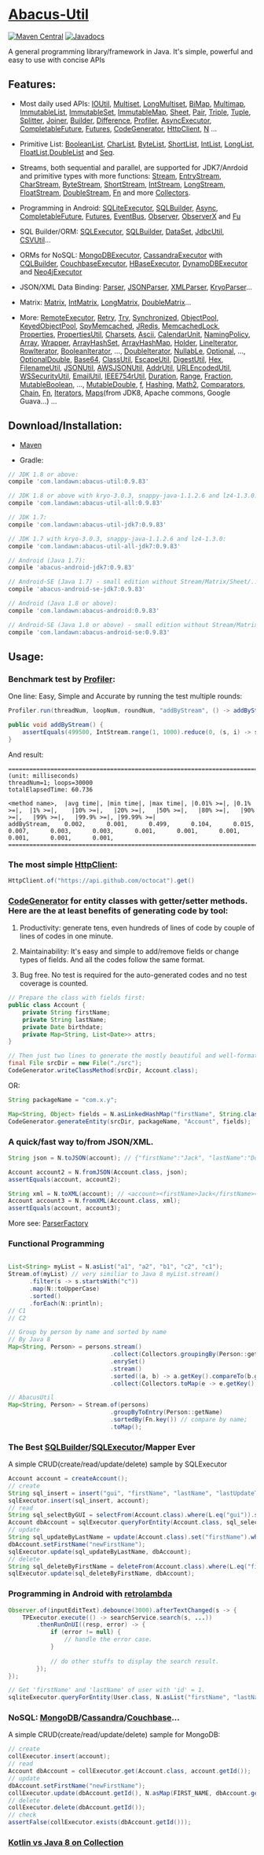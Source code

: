 # [Abacus-Util](http://www.landawn.com)

[![Maven Central](https://img.shields.io/maven-central/v/com.landawn/abacus-util.svg)](https://maven-badges.herokuapp.com/maven-central/com.landawn/abacus-util/)
[![Javadocs](https://www.javadoc.io/badge/com.landawn/abacus-util.svg)](https://www.javadoc.io/doc/com.landawn/abacus-util)

A general programming library/framework in Java. It's simple, powerful and easy to use with concise APIs

## Features:

* Most daily used APIs: [IOUtil][], [Multiset][], [LongMultiset][], [BiMap][], [Multimap][], [ImmutableList][], [ImmutableSet][], [ImmutableMap][], [Sheet][], [Pair][], [Triple][], [Tuple][], [Splitter][], [Joiner][], [Builder][], [Difference][], [Profiler][], [AsyncExecutor][], [CompletableFuture][], [Futures][], [CodeGenerator][], [HttpClient][], [N][] ...

* Primitive List: [BooleanList][], [CharList][], [ByteList][], [ShortList][], [IntList][], [LongList][], [FloatList][],[DoubleList][] and [Seq][].

* Streams, both sequential and parallel, are supported for JDK7/Anrdoid and primitive types with more functions: [Stream][], [EntryStream][], [CharStream][], [ByteStream][], [ShortStream][], [IntStream][], [LongStream][], [FloatStream][], [DoubleStream][], [Fn][] and more [Collectors][].

* Programming in Android: [SQLiteExecutor][], [SQLBuilder][], [Async][], [CompletableFuture][CompletableFuture_Android], [Futures][Futures_Android], [EventBus][], [Observer][], [ObserverX][] and [Fu][]

* SQL Builder/ORM: [SQLExecutor][], [SQLBuilder][], [DataSet][], [JdbcUtil][], [CSVUtil][]...

* ORMs for NoSQL: [MongoDBExecutor][], [CassandraExecutor][] with [CQLBuilder][], [CouchbaseExecutor][], [HBaseExecutor][], [DynamoDBExecutor][] and [Neo4jExecutor][]

* JSON/XML Data Binding: [Parser][], [JSONParser][], [XMLParser][], [KryoParser][]...

* Matrix: [Matrix][], [IntMatrix][], [LongMatrix][], [DoubleMatrix][]...

* More: [RemoteExecutor](https://static.javadoc.io/com.landawn/abacus-util/0.9.83/com/landawn/abacus/util/RemoteExecutor.html),
[Retry](https://static.javadoc.io/com.landawn/abacus-util/0.9.83/com/landawn/abacus/util/Retry.html),
[Try](https://static.javadoc.io/com.landawn/abacus-util/0.9.83/com/landawn/abacus/util/Try.html),
[Synchronized](https://static.javadoc.io/com.landawn/abacus-util/0.9.83/com/landawn/abacus/util/Synchronized.html),
[ObjectPool](https://static.javadoc.io/com.landawn/abacus-util/0.9.83/com/landawn/abacus/pool/ObjectPool.html),
[KeyedObjectPool](https://static.javadoc.io/com.landawn/abacus-util/0.9.83/com/landawn/abacus/pool/KeyedObjectPool.html),
[SpyMemcached](https://static.javadoc.io/com.landawn/abacus-util/0.9.83/com/landawn/abacus/cache/SpyMemcached.html),
[JRedis](https://static.javadoc.io/com.landawn/abacus-util/0.9.83/com/landawn/abacus/cache/JRedis.html),
[MemcachedLock](https://static.javadoc.io/com.landawn/abacus-util/0.9.83/com/landawn/abacus/util/MemcachedLock.html),
[Properties](https://static.javadoc.io/com.landawn/abacus-util/0.9.83/com/landawn/abacus/util/Properties.html),
[PropertiesUtil](https://static.javadoc.io/com.landawn/abacus-util/0.9.83/com/landawn/abacus/util/PropertiesUtil.html),
[Charsets](https://static.javadoc.io/com.landawn/abacus-util/0.9.83/com/landawn/abacus/util/Charsets.html),
[Ascii](https://static.javadoc.io/com.landawn/abacus-util/0.9.83/com/landawn/abacus/util/Ascii.html),
[CalendarUnit](https://static.javadoc.io/com.landawn/abacus-util/0.9.83/com/landawn/abacus/util/CalendarUnit.html),
[NamingPolicy](https://static.javadoc.io/com.landawn/abacus-util/0.9.83/com/landawn/abacus/util/NamingPolicy.html),
[Array](https://static.javadoc.io/com.landawn/abacus-util/0.9.83/com/landawn/abacus/util/Array.html),
[Wrapper](https://static.javadoc.io/com.landawn/abacus-util/0.9.83/com/landawn/abacus/util/Wrapper.html),
[ArrayHashSet](https://static.javadoc.io/com.landawn/abacus-util/0.9.83/com/landawn/abacus/util/ArrayHashSet.html),
[ArrayHashMap](https://static.javadoc.io/com.landawn/abacus-util/0.9.83/com/landawn/abacus/util/ArrayHashMap.html),
[Holder](https://static.javadoc.io/com.landawn/abacus-util/0.9.83/com/landawn/abacus/util/Holder.html),
[LineIterator](https://static.javadoc.io/com.landawn/abacus-util/0.9.83/com/landawn/abacus/util/LineIterator.html),
[RowIterator](https://static.javadoc.io/com.landawn/abacus-util/0.9.83/com/landawn/abacus/util/RowIterator.html),
[BooleanIterator](https://static.javadoc.io/com.landawn/abacus-util/0.9.83/com/landawn/abacus/util/BooleanIterator.html),
...,
[DoubleIterator](https://static.javadoc.io/com.landawn/abacus-util/0.9.83/com/landawn/abacus/util/DoubleIterator.html),
[NullabLe](https://static.javadoc.io/com.landawn/abacus-util/0.9.83/com/landawn/abacus/util/NullabLe.html),
[Optional](https://static.javadoc.io/com.landawn/abacus-util/0.9.83/com/landawn/abacus/util/Optional.html),
...,
[OptionalDouble](https://static.javadoc.io/com.landawn/abacus-util/0.9.83/com/landawn/abacus/util/OptionalDouble.html),
[Base64](https://static.javadoc.io/com.landawn/abacus-util/0.9.83/com/landawn/abacus/util/Base64.html),
[ClassUtil](https://static.javadoc.io/com.landawn/abacus-util/0.9.83/com/landawn/abacus/util/ClassUtil.html),
[EscapeUtil](https://static.javadoc.io/com.landawn/abacus-util/0.9.83/com/landawn/abacus/util/EscapeUtil.html),
[DigestUtil](https://static.javadoc.io/com.landawn/abacus-util/0.9.83/com/landawn/abacus/util/DigestUtil.html),
[Hex](https://static.javadoc.io/com.landawn/abacus-util/0.9.83/com/landawn/abacus/util/Hex.html),
[FilenameUtil](https://static.javadoc.io/com.landawn/abacus-util/0.9.83/com/landawn/abacus/util/FilenameUtil.html),
[JSONUtil](https://static.javadoc.io/com.landawn/abacus-util/0.9.83/com/landawn/abacus/util/JSONUtil.html),
[AWSJSONUtil](https://static.javadoc.io/com.landawn/abacus-util/0.9.83/com/landawn/abacus/util/AWSJSONUtil.html),
[AddrUtil](https://static.javadoc.io/com.landawn/abacus-util/0.9.83/com/landawn/abacus/util/AddrUtil.html),
[URLEncodedUtil](https://static.javadoc.io/com.landawn/abacus-util/0.9.83/com/landawn/abacus/util/URLEncodedUtil.html),
[WSSecurityUtil](https://static.javadoc.io/com.landawn/abacus-util/0.9.83/com/landawn/abacus/util/WSSecurityUtil.html),
[EmailUtil](https://static.javadoc.io/com.landawn/abacus-util/0.9.83/com/landawn/abacus/util/EmailUtil.html),
[IEEE754rUtil](https://static.javadoc.io/com.landawn/abacus-util/0.9.83/com/landawn/abacus/util/IEEE754rUtil.html),
[Duration](https://static.javadoc.io/com.landawn/abacus-util/0.9.83/com/landawn/abacus/util/Duration.html),
[Range](https://static.javadoc.io/com.landawn/abacus-util/0.9.83/com/landawn/abacus/util/Range.html),
[Fraction](https://static.javadoc.io/com.landawn/abacus-util/0.9.83/com/landawn/abacus/util/Fraction.html),
[MutableBoolean](https://static.javadoc.io/com.landawn/abacus-util/0.9.83/com/landawn/abacus/util/MutableBoolean.html),
...,
[MutableDouble](https://static.javadoc.io/com.landawn/abacus-util/0.9.83/com/landawn/abacus/util/MutableDouble.html),
[f](https://static.javadoc.io/com.landawn/abacus-util/0.9.83/com/landawn/abacus/util/f.html),
[Hashing](https://static.javadoc.io/com.landawn/abacus-util/0.9.83/com/landawn/abacus/hash/Hashing.html),
[Math2](https://static.javadoc.io/com.landawn/abacus-util/0.9.83/com/landawn/abacus/util/Math2.html),
[Comparators](https://static.javadoc.io/com.landawn/abacus-util/0.9.83/com/landawn/abacus/util/Comparators.html),
[Chain](https://static.javadoc.io/com.landawn/abacus-util/0.9.83/com/landawn/abacus/util/Chain.html),
[Fn](https://static.javadoc.io/com.landawn/abacus-util/0.9.83/com/landawn/abacus/util/Fn.html),
[Iterators](https://static.javadoc.io/com.landawn/abacus-util/0.9.83/com/landawn/abacus/util/Iterators.html),
[Maps](https://static.javadoc.io/com.landawn/abacus-util/0.9.83/com/landawn/abacus/util/Maps.html)(from JDK8, Apache commons, Google Guava...) ...


## Download/Installation:

* [Maven](http://search.maven.org/#search%7Cga%7C1%7Cg%3A%22com.landawn%22)

* Gradle:
```gradle
// JDK 1.8 or above:
compile 'com.landawn:abacus-util:0.9.83'

// JDK 1.8 or above with kryo-3.0.3, snappy-java-1.1.2.6 and lz4-1.3.0:
compile 'com.landawn:abacus-util-all:0.9.83'

// JDK 1.7:
compile 'com.landawn:abacus-util-jdk7:0.9.83'

// JDK 1.7 with kryo-3.0.3, snappy-java-1.1.2.6 and lz4-1.3.0:
compile 'com.landawn:abacus-util-all-jdk7:0.9.83'

// Android (Java 1.7):
compile 'abacus-android-jdk7:0.9.83'

// Android-SE (Java 1.7) - small edition without Stream/Matrix/Sheet/...:
compile 'abacus-android-se-jdk7:0.9.83'

// Android (Java 1.8 or above):
compile 'com.landawn:abacus-android:0.9.83'

// Android-SE (Java 1.8 or above) - small edition without Stream/Matrix/Sheet/...:
compile 'com.landawn:abacus-android-se:0.9.83'
```

## Usage:

### Benchmark test by [Profiler][]:

One line: Easy, Simple and Accurate by running the test multiple rounds:
```java
Profiler.run(threadNum, loopNum, roundNum, "addByStream", () -> addByStream()).printResult();

public void addByStream() {
    assertEquals(499500, IntStream.range(1, 1000).reduce(0, (s, i) -> s += i));
}

```
And result:
```
========================================================================================================================
(unit: milliseconds)
threadNum=1; loops=30000
totalElapsedTime: 60.736

<method name>,  |avg time|, |min time|, |max time|, |0.01% >=|, |0.1% >=|,  |1% >=|,    |10% >=|,   |20% >=|,   |50% >=|,   |80% >=|,   |90% >=|,   |99% >=|,   |99.9% >=|, |99.99% >=|
addByStream,    0.002,      0.001,      0.499,      0.104,      0.015,      0.007,      0.003,      0.003,      0.001,      0.001,      0.001,      0.001,      0.001,      0.001,      
========================================================================================================================
```
### The most simple [HttpClient][]:

```java
HttpClient.of("https://api.github.com/octocat").get()
```

### [CodeGenerator](https://static.javadoc.io/com.landawn/abacus-util/0.9.83/com/landawn/abacus/util/CodeGenerator.html) for entity classes with getter/setter methods. Here are the at least benefits of generating code by tool:

1. Productivity: generate tens, even hundreds of lines of code by couple of lines of codes in one minute.

2. Maintainability: It's easy and simple to add/remove fields or change types of fields. And all the codes follow the same format.

3. Bug free. No test is required for the auto-generated codes and no test coverage is counted. 

```java
// Prepare the class with fields first:
public class Account {
    private String firstName;
    private String lastName;
    private Date birthdate;
    private Map<String, List<Date>> attrs;
}

// Then just two lines to generate the mostly beautiful and well-formatted entity class:
final File srcDir = new File("./src");
CodeGenerator.writeClassMethod(srcDir, Account.class);
```
OR:

```java
String packageName = "com.x.y";

Map<String, Object> fields = N.asLinkedHashMap("firstName", String.class, "lastName", String.class, "birthdate", Date.class, "attrs", "Map<String, List<java.sql.Date>>");
CodeGenerator.generateEntity(srcDir, packageName, "Account", fields);
```

### A quick/fast way to/from JSON/XML.
```java
String json = N.toJSON(account); // {"firstName":"Jack", "lastName":"Do", "birthDate":1495815803177}

Account account2 = N.fromJSON(Account.class, json);
assertEquals(account, account2);

String xml = N.toXML(account); // <account><firstName>Jack</firstName><lastName>Do</lastName><birthDate>1495815803177</birthDate></account>
Account account3 = N.fromXML(Account.class, xml);
assertEquals(account, account3);
```

More see: [ParserFactory](https://static.javadoc.io/com.landawn/abacus-util/0.9.83/com/landawn/abacus/parser/ParserFactory.html)

### Functional Programming
```java

List<String> myList = N.asList("a1", "a2", "b1", "c2", "c1");
Stream.of(myList) // very similiar to Java 8 myList.stream()
      .filter(s -> s.startsWith("c"))
      .map(N::toUpperCase)
      .sorted()
      .forEach(N::println);
// C1
// C2

// Group by person by name and sorted by name
// By Java 8
Map<String, Person> = persons.stream()
                             .collect(Collectors.groupingBy(Person::getName))
                             .enrySet()
                             .stream()
                             .sorted((a, b) -> a.getKey().compareTo(b.getKey())) // compare by name;
                             .collect(Collectors.toMap(e -> e.getKey(), e.getValue()));

// AbacusUtil
Map<String, Person> = Stream.of(persons)
                             .groupByToEntry(Person::getName)
                             .sortedBy(Fn.key()) // compare by name;
                             .toMap();

```

### The Best [SQLBuilder][]/[SQLExecutor][]/Mapper Ever
A simple CRUD(create/read/update/delete) sample by SQLExecutor

```java
Account account = createAccount();
// create
String sql_insert = insert("gui", "firstName", "lastName", "lastUpdateTime").into(Account.class).sql();
sqlExecutor.insert(sql_insert, account);
// read
String sql_selectByGUI = selectFrom(Account.class).where(L.eq("gui")).sql();
Account dbAccount = sqlExecutor.queryForEntity(Account.class, sql_selectByGUI, account);
// update
String sql_updateByLastName = update(Account.class).set("firstName").where(L.eq("lastName")).sql();
dbAccount.setFirstName("newFirstName");
sqlExecutor.update(sql_updateByLastName, dbAccount);
// delete
String sql_deleteByFirstName = deleteFrom(Account.class).where(L.eq("firstName)).sql();
sqlExecutor.update(sql_deleteByFirstName, dbAccount);
```

### Programming in Android with [retrolambda](https://github.com/orfjackal/retrolambda)

```java
Observer.of(inputEditText).debounce(3000).afterTextChanged(s -> {
    TPExecutor.execute(() -> searchService.search(s, ...))
        .thenRunOnUI((resp, error) -> {
            if (error != null) {
                // handle the error case.
            }
            
            // do other stuffs to display the search result.            
        });
});

// Get 'firstName' and 'lastName' of user with 'id' = 1.             
sqliteExecutor.queryForEntity(User.class, N.asList("firstName", "lastName"), eq("id", 1));
```

### NoSQL: [MongoDB][MongoDBExecutor]/[Cassandra][CassandraExecutor]/[Couchbase][CouchbaseExecutor]...
A simple CRUD(create/read/update/delete) sample for MongoDB:
```java
// create
collExecutor.insert(account);
// read
Account dbAccount = collExecutor.get(Account.class, account.getId());
// update
dbAccount.setFirstName("newFirstName");
collExecutor.update(dbAccount.getId(), N.asMap(FIRST_NAME, dbAccount.getFirstName()));
// delete
collExecutor.delete(dbAccount.getId());
// check
assertFalse(collExecutor.exists(dbAccount.getId()));
```

### [Kotlin vs Java 8 on Collection](./Java_Kotlin.md)


[IOUtil]: https://static.javadoc.io/com.landawn/abacus-util/0.9.83/com/landawn/abacus/util/IOUtil.html
[Multiset]: https://static.javadoc.io/com.landawn/abacus-util/0.9.83/com/landawn/abacus/util/Multiset.html
[LongMultiset]: https://static.javadoc.io/com.landawn/abacus-util/0.9.83/com/landawn/abacus/util/LongMultiset.html
[BiMap]: https://static.javadoc.io/com.landawn/abacus-util/0.9.83/com/landawn/abacus/util/BiMap.html
[Multimap]: https://static.javadoc.io/com.landawn/abacus-util/0.9.83/com/landawn/abacus/util/Multimap.html
[ImmutableList]: https://static.javadoc.io/com.landawn/abacus-util/0.9.83/com/landawn/abacus/util/ImmutableList.html
[ImmutableSet]: https://static.javadoc.io/com.landawn/abacus-util/0.9.83/com/landawn/abacus/util/ImmutableSet.html
[ImmutableMap]: https://static.javadoc.io/com.landawn/abacus-util/0.9.83/com/landawn/abacus/util/ImmutableMap.html
[Sheet]: https://static.javadoc.io/com.landawn/abacus-util/0.9.83/com/landawn/abacus/util/Sheet.html
[Pair]: https://static.javadoc.io/com.landawn/abacus-util/0.9.83/com/landawn/abacus/util/Pair.html
[Triple]: https://static.javadoc.io/com.landawn/abacus-util/0.9.83/com/landawn/abacus/util/Triple.html
[Tuple]: https://static.javadoc.io/com.landawn/abacus-util/0.9.83/com/landawn/abacus/util/Tuple.html
[Splitter]: https://static.javadoc.io/com.landawn/abacus-util/0.9.83/com/landawn/abacus/util/Splitter.html
[Joiner]: https://static.javadoc.io/com.landawn/abacus-util/0.9.83/com/landawn/abacus/util/Joiner.html
[Builder]: https://static.javadoc.io/com.landawn/abacus-util/0.9.83/com/landawn/abacus/util/Builder.html
[Difference]: https://static.javadoc.io/com.landawn/abacus-util/0.9.83/com/landawn/abacus/util/Difference.html
[Profiler]: https://static.javadoc.io/com.landawn/abacus-util/0.9.83/com/landawn/abacus/util/Profiler.html
[AsyncExecutor]: https://static.javadoc.io/com.landawn/abacus-util/0.9.83/com/landawn/abacus/util/AsyncExecutor.html
[CompletableFuture]: https://static.javadoc.io/com.landawn/abacus-util/0.9.83/com/landawn/abacus/util/CompletableFuture.html
[Futures]: https://static.javadoc.io/com.landawn/abacus-util/0.9.83/com/landawn/abacus/util/Futures.html
[CodeGenerator]: https://static.javadoc.io/com.landawn/abacus-util/0.9.83/com/landawn/abacus/util/CodeGenerator.html
[HttpClient]: https://static.javadoc.io/com.landawn/abacus-util/0.9.83/com/landawn/abacus/http/HttpClient.html
[N]:https://static.javadoc.io/com.landawn/abacus-util/0.9.83/com/landawn/abacus/util/N.html

[BooleanList]: https://static.javadoc.io/com.landawn/abacus-util/0.9.83/com/landawn/abacus/util/BooleanList.html
[CharList]: https://static.javadoc.io/com.landawn/abacus-util/0.9.83/com/landawn/abacus/util/CharList.html
[ByteList]: https://static.javadoc.io/com.landawn/abacus-util/0.9.83/com/landawn/abacus/util/ByteList.html
[ShortList]: https://static.javadoc.io/com.landawn/abacus-util/0.9.83/com/landawn/abacus/util/ShortList.html
[IntList]: https://static.javadoc.io/com.landawn/abacus-util/0.9.83/com/landawn/abacus/util/IntList.html
[LongList]: https://static.javadoc.io/com.landawn/abacus-util/0.9.83/com/landawn/abacus/util/LongList.html
[FloatList]: https://static.javadoc.io/com.landawn/abacus-util/0.9.83/com/landawn/abacus/util/FloatList.html
[DoubleList]: https://static.javadoc.io/com.landawn/abacus-util/0.9.83/com/landawn/abacus/util/DoubleList.html
[Seq]: https://static.javadoc.io/com.landawn/abacus-util/0.9.83/com/landawn/abacus/util/Seq.html

[Stream]: https://static.javadoc.io/com.landawn/abacus-util/0.9.83/com/landawn/abacus/util/stream/Stream.html
[EntryStream]: https://static.javadoc.io/com.landawn/abacus-util/0.9.83/com/landawn/abacus/util/stream/EntryStream.html
[CharStream]: https://static.javadoc.io/com.landawn/abacus-util/0.9.83/com/landawn/abacus/util/stream/CharStream.html
[ByteStream]: https://static.javadoc.io/com.landawn/abacus-util/0.9.83/com/landawn/abacus/util/stream/ByteStream.html
[ShortStream]: https://static.javadoc.io/com.landawn/abacus-util/0.9.83/com/landawn/abacus/util/stream/ShortStream.html
[IntStream]: https://static.javadoc.io/com.landawn/abacus-util/0.9.83/com/landawn/abacus/util/stream/IntStream.html
[LongStream]: https://static.javadoc.io/com.landawn/abacus-util/0.9.83/com/landawn/abacus/util/stream/LongStream.html
[FloatStream]: https://static.javadoc.io/com.landawn/abacus-util/0.9.83/com/landawn/abacus/util/stream/FloatStream.html
[DoubleStream]: https://static.javadoc.io/com.landawn/abacus-util/0.9.83/com/landawn/abacus/util/stream/DoubleStream.html
[Fn]: https://static.javadoc.io/com.landawn/abacus-util/0.9.83/com/landawn/abacus/util/Fn.html
[Collectors]: https://static.javadoc.io/com.landawn/abacus-util/0.9.83/com/landawn/abacus/util/stream/Collectors.html

[SQLiteExecutor]: https://static.javadoc.io/com.landawn/abacus-util/0.9.83/com/landawn/abacus/android/util/SQLiteExecutor.html
[SQLBuilder]: https://static.javadoc.io/com.landawn/abacus-util/0.9.83/com/landawn/abacus/util/SQLBuilder.html
[Async]: https://static.javadoc.io/com.landawn/abacus-util/0.9.83/com/landawn/abacus/android/util/Async.html
[CompletableFuture_Android]: https://static.javadoc.io/com.landawn/abacus-util/0.9.83/com/landawn/abacus/android/util/CompletableFuture.html
[Futures_Android]: https://static.javadoc.io/com.landawn/abacus-util/0.9.83/com/landawn/abacus/android/util/Futures.html
[EventBus]: https://static.javadoc.io/com.landawn/abacus-util/0.9.83/com/landawn/abacus/eventBus/EventBus.html
[Observer]: https://static.javadoc.io/com.landawn/abacus-util/0.9.83/com/landawn/abacus/android/util/Observer.html
[ObserverX]: https://static.javadoc.io/com.landawn/abacus-util/0.9.83/com/landawn/abacus/android/util/ObserverX.html
[Fu]: https://static.javadoc.io/com.landawn/abacus-util/0.9.83/com/landawn/abacus/android/util/Fu.html

[SQLExecutor]: https://static.javadoc.io/com.landawn/abacus-util/0.9.83/com/landawn/abacus/util/SQLExecutor.html
[SQLBuilder]: https://static.javadoc.io/com.landawn/abacus-util/0.9.83/com/landawn/abacus/util/SQLBuilder.html
[DataSet]: https://static.javadoc.io/com.landawn/abacus-util/0.9.83/com/landawn/abacus/DataSet.html
[JdbcUtil]: https://static.javadoc.io/com.landawn/abacus-util/0.9.83/com/landawn/abacus/util/JdbcUtil.html
[CSVUtil]: https://static.javadoc.io/com.landawn/abacus-util/0.9.83/com/landawn/abacus/util/CSVUtil.html

[MongoDBExecutor]: https://static.javadoc.io/com.landawn/abacus-util/0.9.83/com/landawn/abacus/util/MongoDBExecutor.html
[CassandraExecutor]: https://static.javadoc.io/com.landawn/abacus-util/0.9.83/com/landawn/abacus/util/CassandraExecutor.html
[CQLBuilder]: https://static.javadoc.io/com.landawn/abacus-util/0.9.83/com/landawn/abacus/util/CQLBuilder.html
[CouchbaseExecutor]: https://static.javadoc.io/com.landawn/abacus-util/0.9.83/com/landawn/abacus/util/CouchbaseExecutor.html
[HBaseExecutor]: https://static.javadoc.io/com.landawn/abacus-util/0.9.83/com/landawn/abacus/util/HBaseExecutor.html
[DynamoDBExecutor]: https://static.javadoc.io/com.landawn/abacus-util/0.9.83/com/landawn/abacus/util/DynamoDBExecutor.html
[Neo4jExecutor]: https://static.javadoc.io/com.landawn/abacus-util/0.9.83/com/landawn/abacus/util/Neo4jExecutor.html

[Parser]: https://static.javadoc.io/com.landawn/abacus-util/0.9.83/com/landawn/abacus/parser/Parser.html
[JSONParser]: https://static.javadoc.io/com.landawn/abacus-util/0.9.83/com/landawn/abacus/parser/JSONParser.html
[XMLParser]: https://static.javadoc.io/com.landawn/abacus-util/0.9.83/com/landawn/abacus/parser/XMLParser.html
[KryoParser]: https://static.javadoc.io/com.landawn/abacus-util/0.9.83/com/landawn/abacus/parser/KryoParser.html

[Matrix]: https://static.javadoc.io/com.landawn/abacus-util/0.9.83/com/landawn/abacus/util/Matrix.html
[IntMatrix]: https://static.javadoc.io/com.landawn/abacus-util/0.9.83/com/landawn/abacus/util/IntMatrix.html
[LongMatrix]: https://static.javadoc.io/com.landawn/abacus-util/0.9.83/com/landawn/abacus/util/LongMatrix.html
[DoubleMatrix]: https://static.javadoc.io/com.landawn/abacus-util/0.9.83/com/landawn/abacus/util/DoubleMatrix.html
